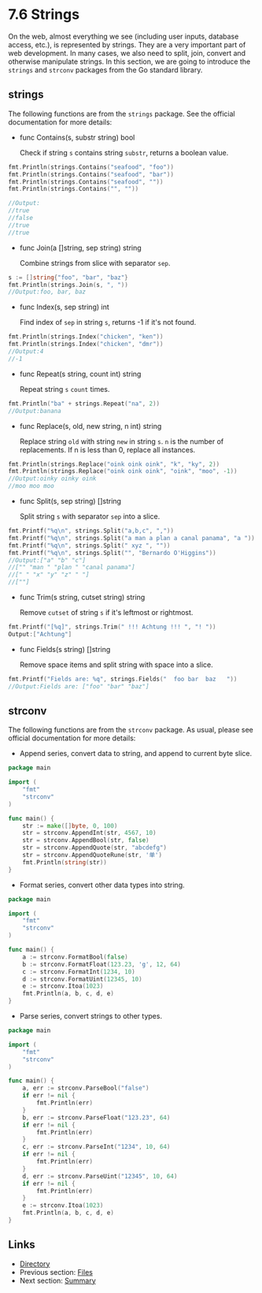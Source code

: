 # 7.6 Strings

On the web, almost everything we see (including user inputs, database access, etc.), is represented by strings. They are a very important part of web development. In many cases, we also need to split, join, convert and otherwise manipulate strings. In this section, we are going to introduce the `strings` and `strconv` packages from the Go standard library.

## strings

The following functions are from the `strings` package. See the official documentation for more details:

- func Contains(s, substr string) bool

	Check if string `s` contains string `substr`, returns a boolean value.
```Go
fmt.Println(strings.Contains("seafood", "foo"))
fmt.Println(strings.Contains("seafood", "bar"))
fmt.Println(strings.Contains("seafood", ""))
fmt.Println(strings.Contains("", ""))

//Output:
//true
//false
//true
//true
```
- func Join(a []string, sep string) string

	Combine strings from slice with separator `sep`.
```Go
s := []string{"foo", "bar", "baz"}
fmt.Println(strings.Join(s, ", "))
//Output:foo, bar, baz
```
- func Index(s, sep string) int

	Find index of `sep` in string `s`, returns -1 if it's not found.
```Go
fmt.Println(strings.Index("chicken", "ken"))
fmt.Println(strings.Index("chicken", "dmr"))
//Output:4
//-1
```
- func Repeat(s string, count int) string

	Repeat string `s` `count` times.
```Go
fmt.Println("ba" + strings.Repeat("na", 2))
//Output:banana
```
- func Replace(s, old, new string, n int) string

	Replace string `old` with string `new` in string `s`. `n` is the number of replacements. If n is less than 0, replace all instances.
```Go
fmt.Println(strings.Replace("oink oink oink", "k", "ky", 2))
fmt.Println(strings.Replace("oink oink oink", "oink", "moo", -1))
//Output:oinky oinky oink
//moo moo moo
```
- func Split(s, sep string) []string

	Split string `s` with separator `sep` into a slice.
```Go
fmt.Printf("%q\n", strings.Split("a,b,c", ","))
fmt.Printf("%q\n", strings.Split("a man a plan a canal panama", "a "))
fmt.Printf("%q\n", strings.Split(" xyz ", ""))
fmt.Printf("%q\n", strings.Split("", "Bernardo O'Higgins"))
//Output:["a" "b" "c"]
//["" "man " "plan " "canal panama"]
//[" " "x" "y" "z" " "]
//[""]
```
- func Trim(s string, cutset string) string

	Remove `cutset` of string `s` if it's leftmost or rightmost.
```Go
fmt.Printf("[%q]", strings.Trim(" !!! Achtung !!! ", "! "))
Output:["Achtung"]
```
- func Fields(s string) []string

	Remove space items and split string with space into a slice.
```Go
fmt.Printf("Fields are: %q", strings.Fields("  foo bar  baz   "))
//Output:Fields are: ["foo" "bar" "baz"]
```

## strconv

The following functions are from the `strconv` package. As usual, please see official documentation for more details:

- Append series, convert data to string, and append to current byte slice.
```Go
package main

import (
    "fmt"
    "strconv"
)

func main() {
    str := make([]byte, 0, 100)
    str = strconv.AppendInt(str, 4567, 10)
    str = strconv.AppendBool(str, false)
    str = strconv.AppendQuote(str, "abcdefg")
    str = strconv.AppendQuoteRune(str, '单')
    fmt.Println(string(str))
}
```
- Format series, convert other data types into string.
```Go
package main

import (
    "fmt"
    "strconv"
)

func main() {
    a := strconv.FormatBool(false)
    b := strconv.FormatFloat(123.23, 'g', 12, 64)
    c := strconv.FormatInt(1234, 10)
    d := strconv.FormatUint(12345, 10)
    e := strconv.Itoa(1023)
    fmt.Println(a, b, c, d, e)
}
```
- Parse series, convert strings to other types.
```Go
package main

import (
    "fmt"
    "strconv"
)

func main() {
    a, err := strconv.ParseBool("false")
    if err != nil {
        fmt.Println(err)
    }
    b, err := strconv.ParseFloat("123.23", 64)
    if err != nil {
        fmt.Println(err)
    }
    c, err := strconv.ParseInt("1234", 10, 64)
    if err != nil {
        fmt.Println(err)
    }
    d, err := strconv.ParseUint("12345", 10, 64)
    if err != nil {
        fmt.Println(err)
    }
    e := strconv.Itoa(1023)
    fmt.Println(a, b, c, d, e)
}
```
## Links

- [Directory](preface.md)
- Previous section: [Files](07.5.md)
- Next section: [Summary](07.7.md)

